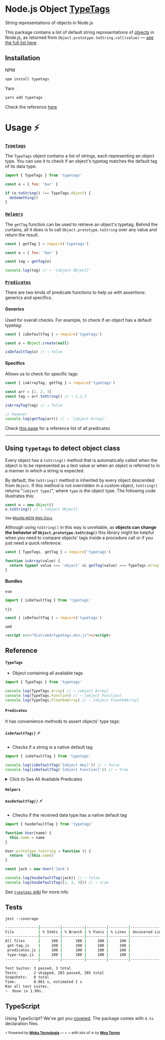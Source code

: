 # Node.js Object [TypeTags](https://github.com/moatorres/typetags)

String representations of objects in Node.js

This package contains a list of default string representations of [objects](https://developer.mozilla.org/en-US/docs/Web/JavaScript/Reference) in Node.js, as returned from `Object.prototype.toString.call(value)` — [see the full list here](https://github.com/moatorres/typetags/blob/master/lib/type-tags.js).

## Installation

NPM

```sh
npm install typetags
```

Yarn

```sh
yarn add typetags
```

Check the reference [here](https://github.com/moatorres/typetags#reference)

# Usage ⚡️

### [`Typetags`](https://github.com/moatorres/typetags/wiki/typetags)

The `TypeTags` object contains a list of strings, each representing an object type. You can use it to check if an object's typetag matches the default tag of its data type.

```js
import { TypeTags } from 'typetags'

const o = { foo: 'bar' }

if (o.toString() !== TypeTags.Object) {
  doSomething()
}
```

### [`Helpers`](https://github.com/moatorres/typetags/wiki/helpers)

The `getTag` function can be used to retrieve an object's typetag. Behind the curtains, all it does is to call `Object.prototype.toString` over any value and return the result.

```js
const { getTag } = require('typetags')

const o = { foo: 'bar' }

const tag = getTag(o)

console.log(tag) // → '[object Object]'
```

### [`Predicates`](https://github.com/moatorres/typetags/wiki/predicates)

There are two kinds of predicate functions to help us with assertions: generics and specifics.

#### Generics

Used for overall checks. For example, to check if an object has a default typetag:

```js
const { isDefaultTag } = require('typetags')

const o = Object.create(null)

isDefaultTag(o) // → false
```

#### Specifics

Allows us to check for specific tags:

```js
const { isArrayTag, getTag } = require('typetags')

const arr = [1, 2, 3]
const tag = arr.toString() // → 1,2,3

isArrayTag(tag) // → false

// however
console.log(getTag(arr)) // → '[object Array]'
```

Check [this page](https://github.com/moatorres/typetags/wiki/predicates) for a reference list of all predicates

---

## Using `typetags` to detect object class

Every object has a `toString()` method that is automatically called when the object is to be represented as a text value or when an object is referred to in a manner in which a string is expected.

By default, the `toString()` method is inherited by every object descended from `Object`. If this method is not overridden in a custom object, `toString()` returns "`[object type]`", where `type` is the object type. The following code illustrates this:

```js
const o = new Object()
o.toString() // → [object Object]
```

<sup>See [Mozilla MDN Web Docs](https://developer.mozilla.org/en-US/docs/Web/JavaScript/Reference/Global_Objects/Object/toString#description)</sup>

Although using `toString()` in this way is unreliable, as **objects can change the behavior of `Object.prototype.toString()`** this library might be helpful when you need to compare objects' tags inside a procedure call or if you just need a quick reference.

```js
const { TypeTags, getTag } = require('typetags')

function isArray(value) {
  return typeof value === 'object' && getTag(value) === TypeTags.Array
}
```

#### Bundles

`esm`

```js
import { isDefaultTag } from 'typetags'
```

`cjs`

```js
const { isDefaultTag } = require('typetags')
```

`umd`

```html
<script src="dist/umd/typetags.min.js"></script>
```

## Reference

#### `TypeTags`

- Object containing all available tags

```js
import { TypeTags } from 'typetags'

console.log(TypeTags.Array) // → [object Array]
console.log(TypeTags.Function) // → [object Function]
console.log(TypeTags.Float64Array) // → [object Float64Array]
```

#### `Predicates`

It has convenience methods to assert objects' type tags:

##### `isDefaultTag()` ⚡️

- Checks if a string is a native default tag

```js
import { isDefaultTag } from 'typetags'

console.log(isDefaultTag('[object Hey]')) // → false
console.log(isDefaultTag('[object Function]')) // → true
```

<details>
  <summary>Click to See All Available Predicates</summary>

#### `String → Boolean`

##### `isAggregateErrorTag()` ⚡️

- Checks if _value_ is a default `AggregateError` typetag

```js
const { isAggregateErrorTag, getTag } = require('typetags')

let err = new AggregateError([])
let tag = getTag(err)

console.log(isAggregateErrorTag(err.toString())) // → false
console.log(isAggregateErrorTag(tag)) // → true
```

##### `isArgumentsTag()` ⚡️

- Checks if _value_ is a default `arguments` typetag

```js
const { isArgumentsTag, getTag } = require('typetags')

let tag
;(function any() {
  tag = getTag(arguments)
  return
})()

console.log(isArgumentsTag(tag)) // → true
console.log(isArgumentsTag('[object Function]')) // → false
```

##### `isArrayTag()` ⚡️

- Checks if _value_ is a default `Array` typetag

```js
const { isArrayTag, getTag } = require('typetags')

let arr = []

console.log(isArrayTag(arr.toString()) // → false
console.log(isArrayTag(getTag(arr))) // → true
```

##### `isArrayBufferTag()` ⚡️

- Checks if _value_ is a default `ArrayBuffer` typetag

```js
const { isArrayBufferTag } = require('typetags')

let buf = new ArrayBuffer(8)

console.log(isArrayBufferTag(buf.toString())) // → true
console.log(isArrayBufferTag('[object Array]')) // → false
```

##### `isAsyncFunctionTag()` ⚡️

- Checks if _value_ is a default `AsyncFunction` typetag

```js
const { isAsyncFunctionTag, getTag } = require('typetags')

let fn = async () => 'oh, hi!'
let typetag = getTag(fn)

console.log(isAsyncFunctionTag(fn.toString())) // → false
console.log(isAsyncFunctionTag(typetag)) // → true
```

##### `isAtomicsTag()` ⚡️

- Checks if _value_ is a default `Atomics` typetag

```js
const { isAtomicsTag } = require('typetags')

const buffer = new SharedArrayBuffer(16)
const uint8 = new Uint8Array(buffer)

let atom = Atomics.add(uint8, 0, 2) // → 0

console.log(isAtomicsTag(atom.toString())) // → false
console.log(isAtomicsTag(Atomics.toString())) // → true
```

##### `isBigIntTag()` ⚡️

- Checks if _value_ is a default `BigInt` typetag

```js
const { isBigIntTag, getTag } = require('typetags')

let bigint = BigInt(9007199254740991)
let typetag = getTag(bigint)

console.log(isBigIntTag(bigint.toString())) // → false
console.log(isBigIntTag(typetag)) // → true
```

##### `isBigInt64ArrayTag()` ⚡️

- Checks if _value_ is a default `BigInt64Array` typetag

```js
const { isBigInt64ArrayTag, getTag } = require('typetags')

let bigint64 = new BigInt64Array(24)

console.log(isBigInt64ArrayTag(bigint64.toString())) // → false
console.log(isBigInt64ArrayTag(getTag(bigint64))) // → true
```

##### `isBigUint64ArrayTag()` ⚡️

- Checks if _value_ is a default `BigUint64Array` typetag

```js
const { isBigUint64ArrayTag, getTag } = require('typetags')

let biguint = new BigUint64Array(24)

console.log(isBigUint64ArrayTag(biguint.toString())) // → false
console.log(isBigUint64ArrayTag(getTag(biguint))) // → true
```

##### `isBooleanTag()` ⚡️

- Checks if _value_ is a default `Boolean` typetag

```js
const { isBooleanTag, getTag } = require('typetags')

let bool = true
let typetag = getTag(bool)

console.log(isBooleanTag(bool.toString())) // → false
console.log(isBooleanTag(typetag)) // → true
```

##### `isDataViewTag()` ⚡️

- Checks if _value_ is a default `DataView` typetag

```js
const { isDataViewTag } = require('typetags')

let buff = new SharedArrayBuffer(1024)
let view = new DataView(buff)

console.log(isDataViewTag(view.toString())) // → true
console.log(isDataViewTag('[object DataView]')) // → true
```

##### `isDateTag()` ⚡️

- Checks if _value_ is a default `Date` typetag

```js
const { isDateTag, getTag } = require('typetags')

let today = new Date()
let typetag = getTag(today)

console.log(isDateTag(today.toString())) // → false
console.log(isDateTag(typetag)) // → true
```

##### `isErrorTag()` ⚡️

- Checks if _value_ is a default `Error` typetag

```js
const { isErrorTag, getTag } = require('typetags')

let err = new Error('Bam')

console.log(isErrorTag(err.toString())) // → false
console.log(isErrorTag(getTag(err))) // → true
```

##### `isEvalErrorTag()` ⚡️

- Checks if _value_ is a default `EvalError` typetag

```js
const { isEvalErrorTag } = require('typetags')

let err = new EvalError()

console.log(isEvalErrorTag(err.toString())) // → false
console.log(isEvalErrorTag(EvalError.toString())) // → false
```

##### `isFinalizationRegistryTag()` ⚡️

- Checks if _value_ is a default `FinalizationRegistry` typetag

```js
const { isFinalizationRegistryTag, getTag } = require('typetags')

let final = new FinalizationRegistry((v) => {})
let typetag = getTag(final)

console.log(isFinalizationRegistryTag(final.toString())) // → true
console.log(isFinalizationRegistryTag(typetag)) // → true
```

##### `isFloat32ArrayTag()` ⚡️

- Checks if _value_ is a default `Float32Array` typetag

```js
const { isFloat32ArrayTag, getTag } = require('typetags')

let float32 = new Float32Array()
let typetag = getTag(float32)

console.log(isFloat32ArrayTag(float32.toString())) // → false
console.log(isFloat32ArrayTag(typetag)) // → true
```

##### `isFloat64ArrayTag()` ⚡️

- Checks if _value_ is a default `arguments` typetag

```js
const { isFloat64ArrayTag, getTag } = require('typetags')

let float64 = new Float64Array()

console.log(isFloat64ArrayTag(float64.toString())) // → false
console.log(isFloat64ArrayTag(getTag(float64))) // → true
```

##### `isFunctionTag()` ⚡️

- Checks if _value_ is a default `Function` typetag

```js
const { isFunctionTag, getTag } = require('typetags')

let fn = () => 'hey!'
let typetag = getTag(fn)

console.log(isFunctionTag(fn.toString())) // → false
console.log(isFunctionTag(typetag)) // → true
```

##### `isGeneratorTag()` ⚡️

- Checks if _value_ is a default `Generator` typetag

```js
const { isGeneratorTag } = require('typetags')

function* gene() {
  yield 1
}

let gen = gene()

console.log(isGeneratorTag(gen.toString())) // → true
console.log(isGeneratorTag(gene.toString())) // → false
```

##### `isGeneratorFunctionTag()` ⚡️

- Checks if _value_ is a default `GeneratorFunction` typetag

```js
const { isGeneratorFunctionTag, getTag } = require('typetags')

function* gene() {
  yield 1
}

let typetag = getTag(gene)

console.log(isGeneratorFunctionTag(gene.toString())) // → false
console.log(isGeneratorFunctionTag(typetag)) // → true
```

##### `isGlobalThisTag()` ⚡️

- Checks if _value_ is a default `globalThis` typetag

```js
const { isGlobalThisTag, getTag } = require('typetags')

let tag = getTag(globalThis)

console.log(isGlobalThisTag(tag)) // → true
console.log(isGlobalThisTag(process.toString())) // → false
```

##### `isInfinityTag()` ⚡️

- Checks if _value_ is a default `Infinity` typetag

```js
const { isInfinityTag } = require('typetags')

let inf = 1 / 0

console.log(isInfinityTag(inf.toString())) // → true
console.log(isInfinityTag(Infinity.toString())) // → true
```

##### `isInt8ArrayTag()` ⚡️

- Checks if _value_ is a default `Int8Array` typetag

```js
const { isInt8ArrayTag, getTag } = require('typetags')

let int8array = new Int8Array()
let tag = getTag(int8array)

console.log(isInt8ArrayTag(int8array.toString())) // → false
console.log(isInt8ArrayTag(tag)) // → true
```

##### `isInt16ArrayTag()` ⚡️

- Checks if _value_ is a default `Int16Array` typetag

```js
const { isInt16ArrayTag } = require('typetags')

let int16array = new Int16Array()

console.log(isInt16ArrayTag(int16array.toString())) // → false
console.log(isInt16ArrayTag('[object Int16Array]')) // → true
```

##### `isInt32ArrayTag()` ⚡️

- Checks if _value_ is a default `Int32Array` typetag

```js
const { isInt32ArrayTag, getTag } = require('typetags')

let int32array = new Int32Array()
let typetag = getTag(int32array)

console.log(isInt32ArrayTag(int32array.toString())) // → false
console.log(isInt32ArrayTag(typetag)) // → true
```

##### `isIntlTag()` ⚡️

- Checks if _value_ is a default `Intl` typetag

```js
const { isIntlTag, TypeTags } = require('typetags')

console.log(isIntlTag(Intl.toString())) // → true
console.log(isIntlTag(TypeTags['Intl.Locale'])) // → true
```

##### `isIntlCollatorTag()` ⚡️

- Checks if _value_ is a default `Intl.Collator` typetag

```js
const { isIntlCollatorTag } = require('typetags')

let coll = new Intl.Collator('en')

console.log(isIntlCollatorTag(coll.toString())) // → true
console.log(isIntlCollatorTag(Intl.toString())) // → false
```

##### `isIntlDateTimeFormatTag()` ⚡️

- Checks if _value_ is a default `Intl.DateTimeFormat` typetag

```js
const { isIntlDateTimeFormatTag } = require('typetags')

let date = new Intl.DateTimeFormat('en')

console.log(isIntlDateTimeFormatTag(date.toString())) // → true
console.log(isIntlDateTimeFormatTag('[object Intl.DateTimeFormat]')) // → true
```

##### `isIntlListFormatTag()` ⚡️

- Checks if _value_ is a default `Intl.ListFormat` typetag

```js
const { isIntlListFormatTag, TypeTags } = require('typetags')

let list = new Intl.ListFormat('en')
let tag = TypeTags['Intl.ListFormat']

console.log(isIntlListFormatTag(list.toString())) // → true
console.log(isIntlListFormatTag(tag)) // → true
```

##### `isIntlLocaleTag()` ⚡️

- Checks if _value_ is a default `Intl.Locale` typetag

```js
const { isIntlLocaleTag, getTag } = require('typetags')

let locale = new Intl.Locale('de') // locale.toString() → 'de'
let typetag = getTag(locale)

console.log(isIntlLocaleTag(locale.toString())) // → false
console.log(isIntlLocaleTag(typetag)) // → true
```

##### `isIntlNumberFormatTag()` ⚡️

- Checks if _value_ is a default `Intl.NumberFormat` typetag

```js
const { isIntlNumberFormatTag, TypeTags } = require('typetags')

let num = new Intl.NumberFormat('en')
let tag = TypeTags['Intl.NumberFormat']

console.log(isIntlNumberFormatTag(num.toString())) // → true
console.log(isIntlNumberFormatTag(tag)) // → true
```

##### `isIntlPluralRulesTag()` ⚡️

- Checks if _value_ is a default `Intl.PluralRules` typetag

```js
const { isIntlPluralRulesTag, getTag } = require('typetags')

let rules = new Intl.PluralRules('en')
let typetag = getTag(rules)

console.log(isIntlPluralRulesTag(typetag)) // → true
console.log(isIntlPluralRulesTag(rules.toString())) // → true
```

##### `isIntlRelativeTimeFormatTag()` ⚡️

- Checks if _value_ is a default `Intl.RelativeTimeFormat` typetag

```js
const { isIntlRelativeTimeFormatTag } = require('typetags')

let intl = new Intl.RelativeTimeFormat('en')

console.log(isIntlRelativeTimeFormatTag(intl.toString())) // → true
console.log(isIntlRelativeTimeFormatTag('DD mm')) // → false
```

##### `isJsonTag()` ⚡️

- Checks if _value_ is a default `JSON` typetag

```js
const { isJsonTag } = require('typetags')

console.log(isJsonTag(JSON.toString())) // → true
console.log(isJsonTag('{"foo":"bar"}')) // → false
```

##### `isMapTag()` ⚡️

- Checks if _value_ is a default `Map` typetag

```js
const { isMapTag } = require('typetags')

let map = new Map([[1, 2]])

console.log(isMapTag(map.toString())) // → true
console.log(isMapTag('[object WeakMap]')) // → false
```

##### `isMathTag()` ⚡️

- Checks if _value_ is a default `Math` typetag

```js
const { isMathTag } = require('typetags')

let number = Math.random()

console.log(isMathTag(number.toString())) // → false
console.log(isMathTag(Math.toString())) // → true
```

##### `isNaNTag()` ⚡️

- Checks if _value_ is a default `NaN` typetag

```js
const { isNaNTag, TypeTags } = require('typetags')

let str = NaN.toString() // → 'NaN'
let tag = TypeTags.NaN // → '[object Number]'

console.log(isNaNTag(str)) // → true
console.log(isNaNTag(tag)) // → true
```

##### `isNullTag()` ⚡️

- Checks if _value_ is a default `Null` typetag

```js
const { isNullTag, getTag } = require('typetags')

let nu = null

console.log(isNullTag(null)) // → false
console.log(isNullTag(getTag(nu))) // → true
```

##### `isNumberTag()` ⚡️

- Checks if _value_ is a default `Number` typetag

```js
const { isNumberTag, getTag } = require('typetags')

let num = 1
let typetag = getTag(num)

console.log(isNumberTag(num.toString())) // → false
console.log(isNumberTag(typetag)) // → true
```

##### `isObjectTag()` ⚡️

- Checks if _value_ is a default Object typetag

```js
const { isObjectTag, TypeTags } = require('typetags')

let o = { name: 'typetags' }
let tag = TypeTags.Object

console.log(isObjectTag(tag)) // → true
console.log(isObjectTag(o.toString())) // → true
```

##### `isProcessTag()` ⚡️

- Checks if _value_ is a default `process` typetag

```js
const { isProcessTag, getTag } = require('typetags')

let processTypetag = getTag(process)

console.log(isProcessTag(processTypetag)) // → true
console.log(isProcessTag(process.toString())) // → true
```

##### `isPromiseTag()` ⚡️

- Checks if _value_ is a default `Promise` typetag

```js
const { isPromiseTag } = require('typetags')

let getUser = new Promise((r) => r)
let bytes = new Uint8Array([0x00, 0x61, 0x73, 0x6d, 0x01, 0x00, 0x00, 0x00])
let wtf = WebAssembly.instantiate(bytes) // magic Promise

console.log(isPromiseTag(wtf.toString())) // → true
console.log(isPromiseTag(getUser.toString())) // → true
```

##### `isRangeErrorTag()` ⚡️

- Checks if _value_ is a default `RangeError` typetag

```js
const { isRangeErrorTag, TypeTags } = require('typetags')

let err = new RangeError('bam')

console.log(isRangeErrorTag(err.toString())) // → false
console.log(isRangeErrorTag(TypeTags.RangeError)) // → true
console.log(isRangeErrorTag('[object RangeError]')) // → false
```

##### `isReferenceErrorTag()` ⚡️

- Checks if _value_ is a default `ReferenceError` typetag

```js
const { isReferenceErrorTag, getTag } = require('typetags')

let err = new ReferenceError('oops')
let errorTypetag = getTag(err)

console.log(isReferenceErrorTag(err.toString())) // → false
console.log(isReferenceErrorTag(errorTypetag)) // → true
```

##### `isRegExpTag()` ⚡️

- Checks if _value_ is a default `RegExp` typetag

```js
const { isRegExpTag } = require('typetags')

let regex = new RegExp('')
let typetag = getTag(regex)

console.log(isRegExpTag(regex.toString())) // → false
console.log(isRegExpTag(typetag)) // → true
```

##### `isSetTag()` ⚡️

- Checks if _value_ is a default `Set` typetag

```js
const { isSetTag } = require('typetags')

let mySet = new Set([1])

console.log(isSetTag('[object Set]')) // → true
console.log(isSetTag(mySet.toString())) // → true
```

##### `isSharedArrayBufferTag()` ⚡️

- Checks if _value_ is a default `SharedArrayBuffer` typetag

```js
const { isSharedArrayBufferTag } = require('typetags')

let arr = new SharedArrayBuffer(1024)

console.log(isSharedArrayBufferTag(arr.toString())) // → true
console.log(isSharedArrayBufferTag('[object Array]')) // → false
```

##### `isStringTag()` ⚡️

- Checks if _value_ is a default `String` typetag

```js
const { isStringTag } = require('typetags')

let str = 'hey'

console.log(isStringTag(str.toString())) // → false
console.log(isStringTag('[object String]')) // → true
```

##### `isSymbolTag()` ⚡️

- Checks if _value_ is a default `Symbol` typetag

```js
const { isSymbolTag, getTag } = require('typetags')

let sym = Symbol('1')
let tag = getTag(sym)

console.log(isSymbolTag(tag)) // → true
console.log(isSymbolTag(sym.toString())) // → false
```

##### `isSyntaxErrorTag()` ⚡️

- Checks if _value_ is a default `SyntaxError` typetag

```js
const { isSyntaxErrorTag } = require('typetags')

let err = new SyntaxError()

console.log(isSyntaxErrorTag(err.toString())) // → false
console.log(isSyntaxErrorTag('[object Error]')) // → true
```

##### `isTypeErrorTag()` ⚡️

- Checks if _value_ is a default `TypeError` typetag

```js
const { isTypeErrorTag, getTag } = require('typetags')

let err = new TypeError()

console.log(isTypeErrorTag(getTag(err))) // → true
console.log(isTypeErrorTag(err.toString())) // → false
```

##### `isUint8ArrayTag()` ⚡️

- Checks if _value_ is a default `Uint8Array` typetag

```js
const { isUint8ArrayTag, getTag } = require('typetags')

let uint = new Uint8Array()

console.log(isUint8ArrayTag(uint.toString())) // → false
console.log(isUint8ArrayTag(getTag(uint))) // → true
```

##### `isUint8ClampedArrayTag()` ⚡️

- Checks if _value_ is a default `Uint8ClampedArray` typetag

```js
const { isUint8ClampedArrayTag, getTag } = require('typetags')

let clamped = new Uint8ClampedArray()

console.log(isUint8ClampedArrayTag(clamped.toString())) // → false
console.log(isUint8ClampedArrayTag(getTag(clamped))) // → true
```

##### `isUint16ArrayTag()` ⚡️

- Checks if _value_ is a default `Uint16Array` typetag

```js
const { isUint16ArrayTag } = require('typetags')

let uint = new Uint16Array()

console.log(isUint16ArrayTag(uint.toString())) // → false
console.log(isUint16ArrayTag('[object Uint16Array]')) // → true
```

##### `isUint32ArrayTag()` ⚡️

- Checks if _value_ is a default `Uint32Array` typetag

```js
const { isUint32ArrayTag } = require('typetags')

let uint = new Uint32Array()

console.log(isUint32ArrayTag(uint.toString())) // → false
console.log(isUint32ArrayTag('[object Uint32Array]')) // → true
```

##### `isUndefinedTag()` ⚡️

- Checks if _value_ is a default `Undefined` typetag

```js
const { isUndefinedTag } = require('typetags')

let nada = undefined
let tag = getTag(nada) // → [object Undefined]

console.log(isUndefinedTag(hey.toString())) // → TypeError
console.log(isUndefinedTag(tag)) // → true
```

##### `isURIErrorTag()` ⚡️

- Checks if _value_ is a default `URIError` typetag

```js
const { isURIErrorTag } = require('typetags')

console.log(isURIErrorTag('[object Error]')) // → true
console.log(isURIErrorTag(URIError.toString())) // → false
```

##### `isWeakMapTag()` ⚡️

- Checks if _value_ is a default `WeakMap` typetag

```js
const { isWeakMapTag, getTag } = require('typetags')

let weakmap = new WeakMap()
let tag = getTag(weakmap)

console.log(isWeakMapTag(weakmap.toString())) // → false
console.log(isWeakMapTag(tag)) // → true
```

##### `isWeakRefTag()` ⚡️

- Checks if _value_ is a default `WeakRef` typetag

```js
const { isWeakRefTag } = require('typetags')

let weakref = new WeakRef({})
let tag = getTag(weakref)

console.log(isWeakRefTag(weakref.toString())) // → false
console.log(isWeakRefTag(tag)) // → true
```

##### `isWeakSetTag()` ⚡️

- Checks if _value_ is a default `WeakSet` typetag

```js
const { isWeakSetTag } = require('typetags')

let weakset = new WeakSet()

console.log(isWeakSetTag(weakset.toString())) // → true
console.log(isWeakSetTag('[object WeakSet]')) // → true
```

##### `isWasmTag()` ⚡️

- Checks if _value_ is a default `WebAssembly` typetag

```js
const { isWebAssemblyTag, TypeTags } = require('typetags')

let wasm = new WebAssembly.Table({ initial: 1, element: 'anyfunc' })

console.log(isWebAssemblyTag(wasm.toString())) // → true
console.log(isWebAssemblyTag(TypeTags['WebAssembly.Module'])) // → true
```

##### `isWasmModuleTag()` ⚡️

- Checks if _value_ is a default `WebAssembly.Module` typetag

```js
const { isWasmModuleTag } = require('typetags')

let bytes = new Uint8Array([0x00, 0x61, 0x73, 0x6d, 0x01, 0x00, 0x00, 0x00])
let wsmod = new WebAssembly.Module(bytes)

console.log(isWasmModuleTag(wsmod.toString())) // → true
console.log(isWasmModuleTag(bytes.toString())) // → false
```

##### `isWasmGlobalTag()` ⚡️

- Checks if _value_ is a default `WebAssembly.Global` typetag

```js
const { isWasmGlobalTag } = require('typetags')

let wg = new WebAssembly.Global({ value: 'i32', mutable: true }, 0)

console.log(isWasmGlobalTag(wg.toString())) // → true
console.log(isWasmGlobalTag('[object WebAssembly.Global]')) // → true
```

##### `isWasmInstanceTag()` ⚡️

- Checks if _value_ is a default `WebAssembly.Instance` typetag

```js
const { isWasmInstanceTag, TypeTags } = require('typetags')

let bytes = new Uint8Array([0x00, 0x61, 0x73, 0x6d, 0x01, 0x00, 0x00, 0x00])
let mod = new WebAssembly.Module(bytes)
let instance = new WebAssembly.Instance(mod, {})

console.log(isWasmInstanceTag(instance.toString())) // → true
console.log(isWasmInstanceTag(TypeTags.WebAssembly)) // → false
```

##### `isWasmMemoryTag()` ⚡️

- Checks if _value_ is a default `WebAssembly.Memory` typetag

```js
const { isWasmMemoryTag } = require('typetags')

let memo = new WebAssembly.Memory({ initial: 1, max: 10 })

console.log(isWasmMemoryTag(memo.toString())) // → true
console.log(isWasmMemoryTag('[object WebAssembly]')) // → false
```

##### `isWasmTableTag()` ⚡️

- Checks if _value_ is a default `WebAssembly.Table` typetag

```js
const { isWasmTableTag, getTag } = require('typetags')

let table = new WebAssembly.Table({ initial: 1, element: 'anyfunc' })
let typetag = getTag(table)

console.log(isWasmTableTag(typetag)) // → true
console.log(isWasmTableTag(table.toString())) // → true
```

##### `isWasmCompileErrorTag()` ⚡️

- Checks if _value_ is a default `WebAssembly.CompileError` typetag

```js
const { isWasmCompileErrorTag, TypeTags } = require('typetags')

let tag = TypeTags['WebAssembly.CompileError']

console.log(isWasmCompileErrorTag(tag)) // → true
console.log(isWasmCompileErrorTag('[object Error]')) // → true
```

##### `isWasmLinkErrorTag()` ⚡️

- Checks if _value_ is a default `WebAssembly.LinkError` typetag

```js
const { isWasmLinkErrorTag, getTag } = require('typetags')

let err = new WebAssembly.LinkError('123')
// err.toString() => LinkError: 123
let typetag = getTag(err)

console.log(isWasmLinkErrorTag(err.toString())) // → false
console.log(isWasmLinkErrorTag(typetag)) // → true
```

##### `isWasmRuntimeErrorTag()` ⚡️

- Checks if _value_ is a default `WebAssembly.RuntimeError` typetag

```js
const { isWasmRuntimeErrorTag, getTag } = require('typetags')

let err = new WebAssembly.RuntimeError()
// err.toString() => [object Error]

console.log(isWasmRuntimeErrorTag(err.toString())) // → true
console.log(isWasmRuntimeErrorTag(getTag(err))) // → true
```

##### `isWindowTag()` ⚡️

- Checks if _value_ is a default `Window` typetag

```js
const { isWindowTag, getTag } = require('typetags')

let tag = globalThis.toString() // depends on environment
let typetag = getTag(globalThis)

console.log(isWindowTag(tag)) // → false
console.log(isWindowTag(typetag)) // → true
```

##### `isWorkerTag()` ⚡️

- Checks if _value_ is a default `Worker` typetag

```js
const { isWorkerTag } = require('typetags')

console.log(isWorkerTag(process.toString())) // → false
console.log(isWorkerTag('[object Worker]')) // → true
```

</details>

#### `Helpers`

##### `hasDefaultTag()` ⚡️

- Checks if the received data type has a native default tag

```js
import { hasDefaultTag } from 'typetags'

function User(name) {
  this.name = name
}

User.prototype.toString = function () {
  return `${this.name}`
}

const jack = new User('Jack')

console.log(hasDefaultTag(jack)) // → false
console.log(hasDefaultTag([1, 2, 3])) // → true
```

See [`typetags` wiki](https://github.com/moatorres/typetags/wiki/helpers) for more info

## Tests

`jest --coverage`

```sh
---------------|---------|----------|---------|---------|-------------------
File           | % Stmts | % Branch | % Funcs | % Lines | Uncovered Line #s
---------------|---------|----------|---------|---------|-------------------
All files      |     100 |      100 |     100 |     100 |
 get-tag.js    |     100 |      100 |     100 |     100 |
 predicates.js |     100 |      100 |     100 |     100 |
 type-tags.js  |     100 |      100 |     100 |     100 |
---------------|---------|----------|---------|---------|-------------------

Test Suites: 3 passed, 3 total
Tests:       2 skipped, 283 passed, 285 total
Snapshots:   0 total
Time:        0.861 s, estimated 1 s
Ran all test suites.
✨  Done in 1.99s.
```

## TypeScript

Using TypeScript? We've got you [covered](https://github.com/moatorres/typetags/blob/master/lib/type-tags.d.ts). The package comes with `d.ts` declaration files.

<sub>⚡️ Powered by [**Moka Tecnologia**](https://github.com/mokatecnologia) — `< >` with lots of ☕️ by [**Moa Torres**](https://github.com/moatorres)</sub>
